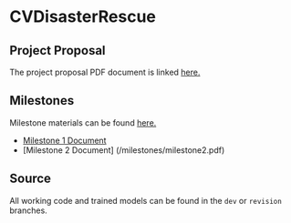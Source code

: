 # CVDisasterRescue

## Project Proposal
The project proposal PDF document is linked [here.](/proposal/proposal.pdf)

## Milestones
Milestone materials can be found [here.](/milestones)
* [Milestone 1 Document](/milestones/milestone1.pdf)
* [Milestone 2 Document] (/milestones/milestone2.pdf)

## Source
All working code and trained models can be found in the `dev` or `revision` branches.
